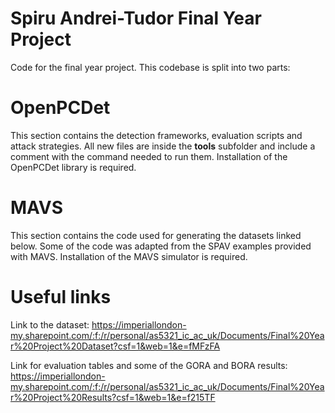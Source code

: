 # Spiru Andrei-Tudor Final Year Project

Code for the final year project. This codebase is split into two parts:

# OpenPCDet

This section contains the detection frameworks, evaluation scripts and attack strategies. All new files are inside the **tools** subfolder and include a comment with the command needed to run them. Installation of the OpenPCDet library is required.

# MAVS

This section contains the code used for generating the datasets linked below. Some of the code was adapted from the SPAV examples provided with MAVS. Installation of the MAVS simulator is required.

# Useful links

Link to the dataset:
https://imperiallondon-my.sharepoint.com/:f:/r/personal/as5321_ic_ac_uk/Documents/Final%20Year%20Project%20Dataset?csf=1&web=1&e=fMFzFA

Link for evaluation tables and some of the GORA and BORA results:
https://imperiallondon-my.sharepoint.com/:f:/r/personal/as5321_ic_ac_uk/Documents/Final%20Year%20Project%20Results?csf=1&web=1&e=f215TF
